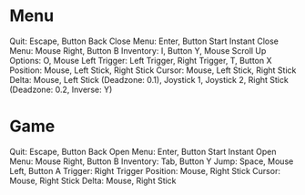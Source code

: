 # Menu

Quit: Escape, Button Back
Close Menu: Enter, Button Start
Instant Close Menu: Mouse Right, Button B
Inventory: I, Button Y, Mouse Scroll Up
Options: O, Mouse Left
Trigger: Left Trigger, Right Trigger, T, Button X
Position: Mouse, Left Stick, Right Stick
Cursor: Mouse, Left Stick, Right Stick
Delta: Mouse, Left Stick (Deadzone: 0.1), Joystick 1, Joystick 2,
  Right Stick (Deadzone: 0.2, Inverse: Y)

# Game

Quit: Escape, Button Back
Open Menu: Enter, Button Start
Instant Open Menu:  Mouse Right, Button B
Inventory: Tab, Button Y
Jump: Space, Mouse Left, Button A
Trigger: Right Trigger
Position: Mouse, Right Stick
Cursor: Mouse, Right Stick
Delta: Mouse, Right Stick
